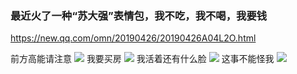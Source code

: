 ### 最近火了一种“苏大强”表情包，我不吃，我不喝，我要钱
https://new.qq.com/omn/20190426/20190426A04L2O.html

前方高能请注意
![](https://inews.gtimg.com/newsapp_bt/0/8719226014/640)
我要买房
![](https://inews.gtimg.com/newsapp_bt/0/8719226425/640)
我活着还有什么脸
![](https://inews.gtimg.com/newsapp_bt/0/8719227370/640)
这事不能怪我
![](https://inews.gtimg.com/newsapp_bt/0/8719227766/640)
